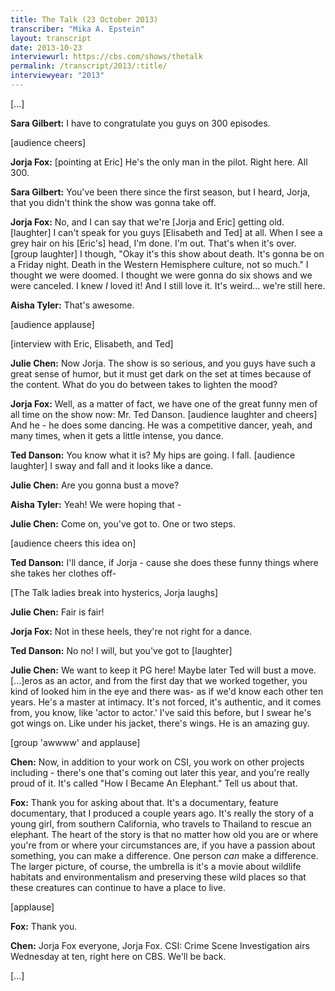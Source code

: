 ```yaml
---
title: The Talk (23 October 2013)
transcriber: "Mika A. Epstein"
layout: transcript
date: 2013-10-23
interviewurl: https://cbs.com/shows/thetalk
permalink: /transcript/2013/:title/
interviewyear: "2013"
---
```


[...]

**Sara Gilbert:** I have to congratulate you guys on 300 episodes.

[audience cheers]

**Jorja Fox:** [pointing at Eric] He's the only man in the pilot. Right here. All 300.

**Sara Gilbert:** You've been there since the first season, but I heard, Jorja, that you didn't think the show was gonna take off.

**Jorja Fox:** No, and I can say that we're [Jorja and Eric] getting old. [laughter] I can't speak for you guys [Elisabeth and Ted] at all. When I see a grey hair on his [Eric's] head, I'm done. I'm out. That's when it's over. [group laughter] I though, "Okay it's this show about death. It's gonna be on a Friday night. Death in the Western Hemisphere culture, not so much." I thought we were doomed. I thought we were gonna do six shows and we were canceled. I knew *I* loved it! And I still love it. It's weird... we're still here.

**Aisha Tyler:** That's awesome.

[audience applause]

[interview with Eric, Elisabeth, and Ted]

**Julie Chen:** Now Jorja. The show is so serious, and you guys have such a great sense of humor, but it must get dark on the set at times because of the content. What do you do between takes to lighten the mood?

**Jorja Fox:** Well, as a matter of fact, we have one of the great funny men of all time on the show now: Mr. Ted Danson. [audience laughter and cheers] And he - he does some dancing. He was a competitive dancer, yeah, and many times, when it gets a little intense, you dance.

**Ted Danson:** You know what it is? My hips are going. I fall. [audience laughter] I sway and fall and it looks like a dance.

**Julie Chen:** Are you gonna bust a move?

**Aisha Tyler:** Yeah! We were hoping that -

**Julie Chen:** Come on, you've got to. One or two steps.

[audience cheers this idea on]

**Ted Danson:** I'll dance, if Jorja - cause she does these funny things where she takes her clothes off-

[The Talk ladies break into hysterics, Jorja laughs]

**Julie Chen:** Fair is fair!

**Jorja Fox:** Not in these heels, they're not right for a dance.

**Ted Danson:** No no! I will, but you've got to [laughter]

**Julie Chen:** We want to keep it PG here! Maybe later Ted will bust a move. [...]eros as an actor, and from the first day that we worked together, you kind of looked him in the eye and there was- as if we'd know each other ten years. He's a master at intimacy. It's not forced, it's authentic, and it comes from, you know, like 'actor to actor.' I've said this before, but I swear he's got wings on. Like under his jacket, there's wings. He is an amazing guy.

[group 'awwww' and applause]

**Chen:** Now, in addition to your work on CSI, you work on other projects including - there's one that's coming out later this year, and you're really proud of it. It's called "How I Became An Elephant." Tell us about that.

**Fox:** Thank you for asking about that. It's a documentary, feature documentary, that I produced a couple years ago. It's really the story of a young girl, from southern California, who travels to Thailand to rescue an elephant. The heart of the story is that no matter how old you are or where you're from or where your circumstances are, if you have a passion about something, you can make a difference. One person *can* make a difference. The larger picture, of course, the umbrella is it's a movie about wildlife habitats and environmentalism and preserving these wild places so that these creatures can continue to have a place to live.

[applause]

**Fox:** Thank you.

**Chen:** Jorja Fox everyone, Jorja Fox. CSI: Crime Scene Investigation airs Wednesday at ten, right here on CBS. We'll be back.

[...]
